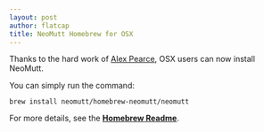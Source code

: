 ```yaml
---
layout: post
author: flatcap
title: NeoMutt Homebrew for OSX
---
```


Thanks to the hard work of [Alex Pearce](https://github.com/alexpearce),
OSX users can now install NeoMutt.

You can simply run the command:

    brew install neomutt/homebrew-neomutt/neomutt

For more details, see the
**[Homebrew Readme](https://github.com/neomutt/homebrew-neomutt#homebrew-neomutt-)**.

